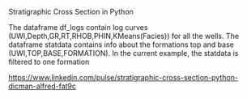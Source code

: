 Stratigraphic Cross Section in Python

The dataframe df_logs contain log curves (UWI,Depth,GR,RT,RHOB,PHIN,KMeans(Facies)) for all the wells. The dataframe  statdata contains info about the formations top and base (UWI,TOP,BASE,FORMATION). In the current example, the statdata is filtered to one formation

https://www.linkedin.com/pulse/stratigraphic-cross-section-python-dicman-alfred-fat9c

